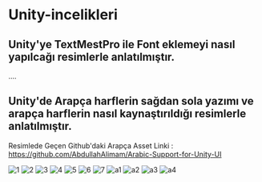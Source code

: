 # Unity-incelikleri

## Unity'ye TextMestPro ile Font eklemeyi nasıl yapılcağı resimlerle anlatılmıştır.





....

## Unity'de Arapça harflerin sağdan sola yazımı ve arapça harflerin nasıl kaynaştırıldığı resimlerle anlatılmıştır.
 
 
 Resimlede Geçen Github'daki Arapça Asset Linki : https://github.com/AbdullahAlimam/Arabic-Support-for-Unity-UI 





![1](https://user-images.githubusercontent.com/41707639/58756214-2f32e380-84fc-11e9-97e5-e9edf5f8953a.PNG)
![2](https://user-images.githubusercontent.com/41707639/58756204-2cd08980-84fc-11e9-9eae-fd25d1e855f2.PNG)
![3](https://user-images.githubusercontent.com/41707639/58756205-2d692000-84fc-11e9-9d7e-ec058a271186.PNG)
![4](https://user-images.githubusercontent.com/41707639/58756206-2d692000-84fc-11e9-8a39-05a66195ec76.PNG)
![5](https://user-images.githubusercontent.com/41707639/58756207-2e01b680-84fc-11e9-83e8-5ab4f9abeffe.PNG)
![6](https://user-images.githubusercontent.com/41707639/58756208-2e01b680-84fc-11e9-874b-b795904a0ef0.PNG)
![7](https://user-images.githubusercontent.com/41707639/58756209-2e01b680-84fc-11e9-8ecb-5382bf898c14.PNG)
![a1](https://user-images.githubusercontent.com/41707639/58756210-2e9a4d00-84fc-11e9-8e4f-28cf8000a096.PNG)
![a2](https://user-images.githubusercontent.com/41707639/58756211-2e9a4d00-84fc-11e9-9840-230c0d95d328.PNG)
![a3](https://user-images.githubusercontent.com/41707639/58756212-2f32e380-84fc-11e9-920a-f58d3955e1ef.PNG)
![a4](https://user-images.githubusercontent.com/41707639/58756213-2f32e380-84fc-11e9-90b3-8d47e4c8de06.PNG)


